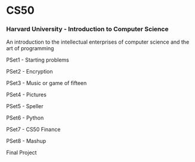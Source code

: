 # CS50
### Harvard University - Introduction to Computer Science

An introduction to the intellectual enterprises of computer science and the art of programming

PSet1 - Starting problems

PSet2 - Encryption

PSet3 - Music or game of fifteen

PSet4 - Pictures

PSet5 - Speller

PSet6 - Python

PSet7 - CS50 Finance

PSet8 - Mashup

Final Project

